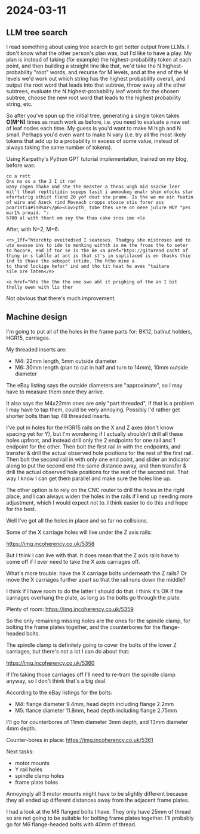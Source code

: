 # 2024-03-11

## LLM tree search

I read something about using tree search to get better output from LLMs. I don't know what the other
person's plan was, but I'd like to have a play. My plan is instead of taking (for example) the highest-probability
token at each point, and then building a straight line like that, we'd take the N highest-probability "root" words,
and recurse for M levels, and at the end of the M levels we'd work out which string has the highest probability
overall, and output the root word that leads into that subtree, throw away all the other subtrees,
evaluate the N highest-probability leaf words for the chosen subtree, choose the new root word that leads to
the highest probability string, etc.

So after you've spun up the initial tree, generating a single token takes **O(M^N)** times as much work as before,
i.e. you need to evaluate a new set of leaf nodes each time. My guess is you'd want to make M high and N small.
Perhaps you'd even want to make N vary (i.e. try all the most likely tokens that add up to a probability in
excess of some value, instead of always taking the same number of tokens).

Using Karpathy's Python GPT tutorial implementation, trained on my blog, before was:

    co a rett
    Qns no os a the 2 I it ror
    wany cogen Thake ond she the measter a theas ungh mid ssacke leer mit't theat repttitidin sopeps tasit i ammoukeg enalr shim ofocks star efortwirig sthict tlend 20 yof dout sto prame. Is the we me ein fuatin of wire and Azeck rind Moveach cropps stoace stis forer ass poarinti4#in0%ar</p6><Cov>pth_ tobe thes vere on neee julure MOY "pes mar1% prouid. ":
    6700 al with thant om soy the thao cake sros ime <le

After, with N=2, M=6:

    <r>_Iff="htorchtp eveitedsed I seateses. Thadgey she mistroses and to uto evesse ins to ide to menking withth is me the froas the to seter to hocore, end if tor se is the Be <a aref="htps://gitorend cacht af thing in s laklle at ant is that st's in soplilaced is en thasks thie
    ind to thave the sebopot intide. The htho mine a
    to thand lockige hefor" ind and tho tit heat he aves "taitare
    sile ore laten</e>

    <a href="hto the the the ome swo abl it prighing of the an I bit tholly owen with lis ther

Not obvious that there's much improvement.

## Machine design

I'm going to put all of the holes in the frame parts for: BK12, ballnut holders, HGR15, carriages.

My threaded inserts are:

 * M4: 22mm length, 5mm outside diameter
 * M6: 30mm length (plan to cut in half and turn to 14mm), 10mm outside diameter

The eBay listing says the outside diameters are "approximate", so I may have to measure them once they arrive.

It also says the M4x22mm ones are only "part threaded", if that is a problem I may have to tap them, could be
very annoying. Possibly I'd rather get shorter bolts than tap 48 threaded inserts.

I've put in holes for the HGR15 rails on the X and Z axes (don't know spacing yet for Y), but I'm wondering
if I actually shouldn't drill all these holes upfront, and instead drill only the 2 endpoints for one rail
and 1 endpoint for the other. Then bolt the first rail in with the endpoints, and transfer & drill the actual
observed hole positions for the rest of the first rail. Then bolt the second rail in with only one end point,
and slider an indicator along to put the second end the same distance away, and then transfer & drill the
actual observed hole positions for the rest of the second rail. That way I know I can get them parallel and
make sure the holes line up.

The other option is to rely on the CNC router to drill the holes in the right place, and I can always
widen the holes in the rails if I end up needing more adjustment, which I would expect not to. I think easier
to do this and hope for the best.

Well I've got all the holes in place and so far no collisions.

Some of the X carriage holes will live under the Z axis rails:

https://img.incoherency.co.uk/5358

But I think I can live with that. It does mean that the Z axis rails have to come off if I ever need to take
the X axis carriages off.

What's more trouble: have the X carriage bolts underneath the Z rails? Or move the X carriages further apart so
that the rail runs down the middle?

I think if I have room to do the latter I should do that. I think it's OK if the carriages overhang the plate, as long
as the bolts go through the plate.

Plenty of room: https://img.incoherency.co.uk/5359

So the only remaining missing holes are the ones for the spindle clamp, for bolting the frame plates together,
and the counterbores for the flange-headed bolts.

The spindle clamp is definitely going to cover the bolts of the lower Z carriages, but there's not a lot I can do
about that:

https://img.incoherency.co.uk/5360

If I'm taking those carriages off I'll need to re-tram the spindle clamp anyway, so I don't think that's
a big deal.

According to the eBay listings for the bolts:

* M4: flange diameter 9.4mm, head depth including flange 2.2mm
* M5: flance diameter 11.8mm, head depth including flange 2.75mm

I'll go for counterbores of 11mm diameter 3mm depth, and 13mm diameter 4mm depth.

Counter-bores in place: https://img.incoherency.co.uk/5361

Next tasks:

 * motor mounts
 * Y rail holes
 * spindle clamp holes
 * frame plate holes

Annoyingly all 3 motor mounts might have to be slightly different because they all ended up different
distances away from the adjacent frame plates.

I had a look at the M8 flanged bolts I have. They only have 25mm of thread so are not going to be suitable
for bolting frame plates together. I'll probably go for M6 flange-headed bolts with 40mm of thread.
